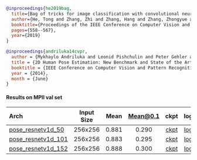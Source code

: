 <!-- [BACKBONE] -->

```bibtex
@inproceedings{he2019bag,
  title={Bag of tricks for image classification with convolutional neural networks},
  author={He, Tong and Zhang, Zhi and Zhang, Hang and Zhang, Zhongyue and Xie, Junyuan and Li, Mu},
  booktitle={Proceedings of the IEEE Conference on Computer Vision and Pattern Recognition},
  pages={558--567},
  year={2019}
}
```

<!-- [DATASET] -->

```bibtex
@inproceedings{andriluka14cvpr,
  author = {Mykhaylo Andriluka and Leonid Pishchulin and Peter Gehler and Schiele, Bernt}
  title = {2D Human Pose Estimation: New Benchmark and State of the Art Analysis},
  booktitle = {IEEE Conference on Computer Vision and Pattern Recognition (CVPR)},
  year = {2014},
  month = {June}
}
```

#### Results on MPII val set

| Arch  | Input Size | Mean | Mean@0.1   | ckpt    | log     |
| :--- | :--------: | :------: | :------: |:------: |:------: |
| [pose_resnetv1d_50](/configs/body/2d_kpt_sview_rgb_img/top_down_heatmap/mpii/resnetv1d50_mpii_256x256.py) | 256x256 | 0.881 | 0.290 | [ckpt](https://download.openmmlab.com/mmpose/top_down/resnetv1d/resnetv1d50_mpii_256x256-2337a92e_20200812.pth) | [log](https://download.openmmlab.com/mmpose/top_down/resnetv1d/resnetv1d50_mpii_256x256_20200812.log.json) |
| [pose_resnetv1d_101](/configs/body/2d_kpt_sview_rgb_img/top_down_heatmap/mpii/resnetv1d101_mpii_256x256.py) | 256x256 | 0.883 | 0.295 | [ckpt](https://download.openmmlab.com/mmpose/top_down/resnetv1d/resnetv1d101_mpii_256x256-2851d710_20200812.pth) | [log](https://download.openmmlab.com/mmpose/top_down/resnetv1d/resnetv1d101_mpii_256x256_20200812.log.json) |
| [pose_resnetv1d_152](/configs/body/2d_kpt_sview_rgb_img/top_down_heatmap/mpii/resnetv1d152_mpii_256x256.py) | 256x256 | 0.888 | 0.300 | [ckpt](https://download.openmmlab.com/mmpose/top_down/resnetv1d/resnetv1d152_mpii_256x256-8b10a87c_20200812.pth) | [log](https://download.openmmlab.com/mmpose/top_down/resnetv1d/resnetv1d152_mpii_256x256_20200812.log.json) |
